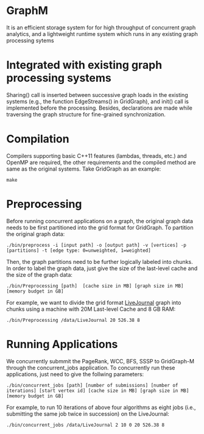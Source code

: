# GraphM
It is an efficient storage system for for high throughput of concurrent graph analytics, and a lightweight runtime system which runs in any existing graph processing sytems

# Integrated with existing graph processing systems
Sharing() call is inserted between successive graph loads in the existing systems (e.g., the function EdgeStreams() in GridGraph), and init() call is implemented before the processing. Besides, declarations are made while traversing the graph structure for fine-grained synchronization.

# Compilation
Compilers supporting basic C++11 features (lambdas, threads, etc.) and OpenMP are required, the other requirements and the compiled method are same as the original systems. Take GridGraph as an example:
```
make
```
# Preprocessing
Before running concurrent applications on a graph, the original graph data needs to be first partitioned into the grid format for GridGraph. To partition the original graph data:
```
./bin/preprocess -i [input path] -o [output path] -v [vertices] -p [partitions] -t [edge type: 0=unweighted, 1=weighted]
```
Then, the graph partitions need to be further logically labeled into chunks. In order to label the graph data, just give the size of the last-level cache and the size of the graph data:
```
./bin/Preprocessing [path]  [cache size in MB] [graph size in MB] [memory budget in GB]
```
For example, we want to divide the grid format [LiveJournal](http://snap.stanford.edu/data/soc-LiveJournal1.html) graph into chunks using a machine with 20M Last-level Cache and 8 GB RAM:
```
./bin/Preprocessing /data/LiveJournal 20 526.38 8
```

# Running Applications
We concurrently submmit the PageRank, WCC, BFS, SSSP to GridGraph-M through the concurrent_jobs application. To concurrently run these applications, just need to give the follwing parameters:
```
./bin/concurrent_jobs [path] [number of submissions] [number of iterations] [start vertex id] [cache size in MB] [graph size in MB] [memory budget in GB]
```
For example, to run 10 iterations of above four algorithms as eight jobs (i.e., submitting the same job twice in succession) on the LiveJournal:
```
./bin/concurrent_jobs /data/LiveJournal 2 10 0 20 526.38 8
```
